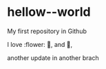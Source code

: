 # hellow--world

My first repository in Github

I love :flower: :school:, and :book:,

another update in another brach
